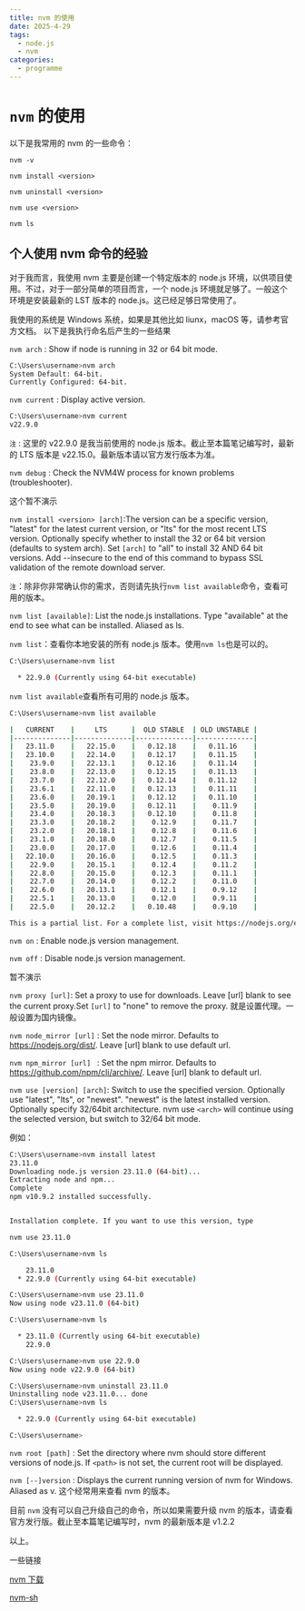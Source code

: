 ```yaml
---
title: nvm 的使用
date: 2025-4-29
tags:
  - node.js
  - nvm
categories:
  - programme
---
```


# `nvm` 的使用

以下是我常用的 nvm 的一些命令：

`nvm -v`

`nvm install <version>`

`nvm uninstall <version>`

`nvm use <version>`

`nvm ls`

## 个人使用 nvm 命令的经验

对于我而言，我使用 nvm 主要是创建一个特定版本的 node.js 环境，以供项目使用。不过，对于一部分简单的项目而言，一个 node.js 环境就足够了。一般这个环境是安装最新的 LST 版本的 node.js。这已经足够日常使用了。

我使用的系统是 Windows 系统，如果是其他比如 liunx，macOS 等，请参考官方文档。
以下是我执行命名后产生的一些结果

`nvm arch` : Show if node is running in 32 or 64 bit mode.

```bash
C:\Users\username>nvm arch
System Default: 64-bit.
Currently Configured: 64-bit.
```

`nvm current` : Display active version.

```bash
C:\Users\username>nvm current
v22.9.0
```

`注` : 这里的 v22.9.0 是我当前使用的 node.js 版本。截止至本篇笔记编写时，最新的 LTS 版本是 v22.15.0。最新版本请以官方发行版本为准。

`nvm debug` : Check the NVM4W process for known problems (troubleshooter).

这个暂不演示

`nvm install <version> [arch]`:The version can be a specific version, "latest" for the latest current version, or "lts" for the most recent LTS version. Optionally specify whether to install the 32 or 64 bit version (defaults to system arch). Set `[arch]` to "all" to install 32 AND 64 bit versions. Add --insecure to the end of this command to bypass SSL validation of the remote download server.

`注`：除非你非常确认你的需求，否则请先执行`nvm list available`命令，查看可用的版本。

`nvm list [available]`: List the node.js installations. Type "available" at the end to see what can be installed. Aliased as ls.

`nvm list`：查看你本地安装的所有 node.js 版本。使用`nvm ls`也是可以的。

```bash
C:\Users\username>nvm list

  * 22.9.0 (Currently using 64-bit executable)

```

`nvm list available`查看所有可用的 node.js 版本。

```bash
C:\Users\username>nvm list available

|   CURRENT    |     LTS      |  OLD STABLE  | OLD UNSTABLE |
|--------------|--------------|--------------|--------------|
|   23.11.0    |   22.15.0    |   0.12.18    |   0.11.16    |
|   23.10.0    |   22.14.0    |   0.12.17    |   0.11.15    |
|    23.9.0    |   22.13.1    |   0.12.16    |   0.11.14    |
|    23.8.0    |   22.13.0    |   0.12.15    |   0.11.13    |
|    23.7.0    |   22.12.0    |   0.12.14    |   0.11.12    |
|    23.6.1    |   22.11.0    |   0.12.13    |   0.11.11    |
|    23.6.0    |   20.19.1    |   0.12.12    |   0.11.10    |
|    23.5.0    |   20.19.0    |   0.12.11    |    0.11.9    |
|    23.4.0    |   20.18.3    |   0.12.10    |    0.11.8    |
|    23.3.0    |   20.18.2    |    0.12.9    |    0.11.7    |
|    23.2.0    |   20.18.1    |    0.12.8    |    0.11.6    |
|    23.1.0    |   20.18.0    |    0.12.7    |    0.11.5    |
|    23.0.0    |   20.17.0    |    0.12.6    |    0.11.4    |
|   22.10.0    |   20.16.0    |    0.12.5    |    0.11.3    |
|    22.9.0    |   20.15.1    |    0.12.4    |    0.11.2    |
|    22.8.0    |   20.15.0    |    0.12.3    |    0.11.1    |
|    22.7.0    |   20.14.0    |    0.12.2    |    0.11.0    |
|    22.6.0    |   20.13.1    |    0.12.1    |    0.9.12    |
|    22.5.1    |   20.13.0    |    0.12.0    |    0.9.11    |
|    22.5.0    |   20.12.2    |   0.10.48    |    0.9.10    |

This is a partial list. For a complete list, visit https://nodejs.org/en/download/releases

```

`nvm on` : Enable node.js version management.

`nvm off` : Disable node.js version management.

暂不演示

`nvm proxy [url]`: Set a proxy to use for downloads. Leave [url] blank to see the current proxy.Set `[url]` to "none" to remove the proxy.
就是设置代理。一般设置为国内镜像。

`nvm node_mirror [url]` : Set the node mirror. Defaults to https://nodejs.org/dist/. Leave [url] blank to use default url.

`nvm npm_mirror [url] ` : Set the npm mirror. Defaults to https://github.com/npm/cli/archive/. Leave [url] blank to default url.

`nvm use [version] [arch]`: Switch to use the specified version. Optionally use "latest", "lts", or "newest". "newest" is the latest installed version. Optionally specify 32/64bit architecture. nvm use `<arch>` will continue using the selected version, but switch to 32/64 bit mode.

例如：

```bash
C:\Users\username>nvm install latest
23.11.0
Downloading node.js version 23.11.0 (64-bit)...
Extracting node and npm...
Complete
npm v10.9.2 installed successfully.


Installation complete. If you want to use this version, type

nvm use 23.11.0

C:\Users\username>nvm ls

    23.11.0
  * 22.9.0 (Currently using 64-bit executable)

C:\Users\username>nvm use 23.11.0
Now using node v23.11.0 (64-bit)

C:\Users\username>nvm ls

  * 23.11.0 (Currently using 64-bit executable)
    22.9.0

C:\Users\username>nvm use 22.9.0
Now using node v22.9.0 (64-bit)

C:\Users\username>nvm uninstall 23.11.0
Uninstalling node v23.11.0... done
C:\Users\username>nvm ls

  * 22.9.0 (Currently using 64-bit executable)

C:\Users\username>
```

`nvm root [path]` : Set the directory where nvm should store different versions of node.js. If `<path>` is not set, the current root will be displayed.

`nvm [--]version` : Displays the current running version of nvm for Windows. Aliased as v.
这个经常用来查看 nvm 的版本。

目前 `nvm` 没有可以自己升级自己的命令，所以如果需要升级 nvm 的版本，请查看官方发行版。截止至本篇笔记编写时，nvm 的最新版本是 v1.2.2

以上。

一些链接

[nvm 下载](https://github.com/coreybutler/nvm-windows/releases)

[nvm-sh](https://github.com/nvm-sh/nvm)
